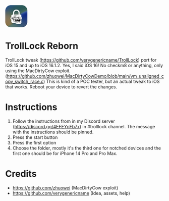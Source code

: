 <img src="assets/TrollLock-modified.png" alt="Logo" width="70" height="70">

# TrollLock Reborn
TrollLock tweak (https://github.com/verygenericname/TrollLock) port for iOS 15 and up to iOS 16.1.2. Yes, I said iOS 16! No checkm8 or anything, only using the MacDirtyCow exploit. (https://github.com/zhuowei/MacDirtyCowDemo/blob/main/vm_unaligned_copy_switch_race.c) This is kind of a POC tester, but an actual tweak to iOS that works. Reboot your device to revert the changes.

# Instructions
1. Follow the instructions from in my Discord server (https://discord.gg/4EFEYnFb7x) in #trolllock channel. The message with the instructions should be pinned.
2. Press the start button
3. Press the first option
4. Choose the folder, mostly it's the third one for notched devices and the first one should be for iPhone 14 Pro and Pro Max.

# Credits
- https://github.com/zhuowei (MacDirtyCow exploit)
- https://github.com/verygenericname (Idea, assets, help)
